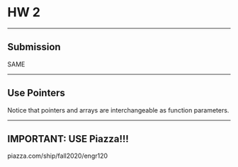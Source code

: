 # HW 2

---
## Submission

SAME

---
## Use Pointers

Notice that pointers and arrays are interchangeable as function parameters.

---
## IMPORTANT: USE Piazza!!!

piazza.com/ship/fall2020/engr120
